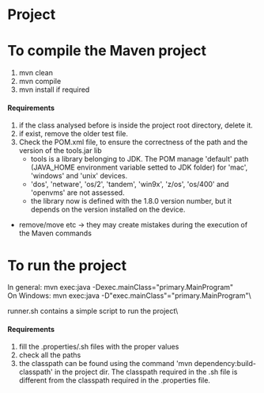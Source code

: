 # Project

# To compile the Maven project
1. mvn clean
2. mvn compile
3. mvn install if required
#### Requirements
1. if the class analysed before is inside the project root directory, delete it.
2. if exist, remove the older test file.
3. Check the POM.xml file, to ensure the correctness of the path and the version of the tools.jar lib
    - tools is a library belonging to JDK. The POM manage 'default' path (JAVA_HOME environment variable setted to JDK folder) for 'mac', 'windows' and 'unix' devices.
    - 'dos', 'netware', 'os/2', 'tandem', 'win9x', 'z/os', 'os/400' and 'openvms' are not assessed.
    - the library now is defined with the 1.8.0 version number, but it depends on the version installed on the device.
* remove/move etc -> they may create mistakes during the execution of the Maven commands

# To run the project
In general:	mvn exec:java -Dexec.mainClass="primary.MainProgram" \
On Windows:	mvn exec:java -D"exec.mainClass"="primary.MainProgram"\

runner.sh contains a simple script to run the project\

#### Requirements
1. fill the .properties/.sh files with the proper values
2. check all the paths 
3. the classpath can be found using the command 'mvn dependency:build-classpath' in the project dir. The classpath required in the .sh file is different from the classpath required in the .properties file.
